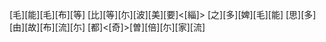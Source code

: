 [毛][能][毛][布][等] [比][等][尓][波][美][要]<[緇]> [之][多][婢][毛][能] [思][多][由][故][布][流][尓] [都]<[奇]>[曽][倍][尓][家][流]
